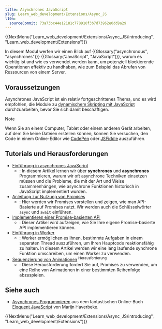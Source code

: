 ```yaml
---
title: Asynchrones JavaScript
slug: Learn_web_development/Extensions/Async_JS
l10n:
  sourceCommit: 73a73bc44e12181c778910f3b7d73962e0dd9a29
---
```


{{NextMenu("Learn_web_development/Extensions/Async_JS/Introducing", "Learn_web_development/Extensions")}}

In diesem Modul werfen wir einen Blick auf {{Glossary("asynchronous", "asynchrones")}} {{Glossary("JavaScript", "JavaScript")}}, warum es wichtig ist und wie es verwendet werden kann, um potenziell blockierende Operationen effektiv zu handhaben, wie zum Beispiel das Abrufen von Ressourcen von einem Server.

## Voraussetzungen

Asynchrones JavaScript ist ein relativ fortgeschrittenes Thema, und es wird empfohlen, die Module zu [dynamischem Skripting mit JavaScript](/de/docs/Learn_web_development/Core/Scripting) durchzuarbeiten, bevor Sie sich damit beschäftigen.

> [!NOTE]
> Wenn Sie an einem Computer, Tablet oder einem anderen Gerät arbeiten, auf dem Sie keine Dateien erstellen können, können Sie versuchen, den Code in einem Online-Editor wie [CodePen](https://codepen.io/) oder [JSFiddle](https://jsfiddle.net/) auszuführen.

## Tutorials und Herausforderungen

- [Einführung in asynchrones JavaScript](/de/docs/Learn_web_development/Extensions/Async_JS/Introducing)
  - : In diesem Artikel lernen wir über **synchrones** und **asynchrones** Programmieren, warum wir oft asynchrone Techniken einsetzen müssen und die Probleme, die mit der Art und Weise zusammenhängen, wie asynchrone Funktionen historisch in JavaScript implementiert wurden.
- [Anleitung zur Nutzung von Promises](/de/docs/Learn_web_development/Extensions/Async_JS/Promises)
  - : Hier werden wir Promises vorstellen und zeigen, wie man API-Basierte auf Promises nutzt. Wir werden auch die Schlüsselwörter `async` und `await` einführen.
- [Implementieren einer Promise-basierten API](/de/docs/Learn_web_development/Extensions/Async_JS/Implementing_a_promise-based_API)
  - : Dieser Artikel wird aufzeigen, wie Sie Ihre eigene Promise-basierte API implementieren können.
- [Einführung in Worker](/de/docs/Learn_web_development/Extensions/Async_JS/Introducing_workers)
  - : Worker ermöglichen es Ihnen, bestimmte Aufgaben in einem separaten Thread auszuführen, um Ihren Hauptcode reaktionsfähig zu halten. In diesem Artikel werden wir eine lang laufende synchrone Funktion umschreiben, um einen Worker zu verwenden.
- [Sequenzierung von Animationen](/de/docs/Learn_web_development/Extensions/Async_JS/Sequencing_animations) <sup>Herausforderung</sup>
  - : Diese Herausforderung fordert Sie auf, Promises zu verwenden, um eine Reihe von Animationen in einer bestimmten Reihenfolge abzuspielen.

## Siehe auch

- [Asynchrones Programmieren](https://eloquentjavascript.net/11_async.html) aus dem fantastischen Online-Buch [Eloquent JavaScript](https://eloquentjavascript.net/) von Marijn Haverbeke.

{{NextMenu("Learn_web_development/Extensions/Async_JS/Introducing", "Learn_web_development/Extensions")}}
